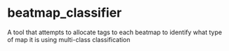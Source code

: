 # beatmap_classifier
A tool that attempts to allocate tags to each beatmap to identify what type of map it is using multi-class classification
